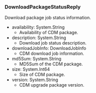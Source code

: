 ### DownloadPackageStatusReply
Download package job status information.

- availability: System.String
  - Availability of CDM package.
- description: System.String
  - Download job status description.
- downloadJobInfo: DownloadJobInfo
  - CDM download job information.
- md5Sum: System.String
  - MD5Sum of the CDM package.
- size: System.Int64
  - Size of CDM package.
- version: System.String
  - CDM upgrade package version.
